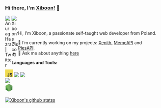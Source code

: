 ### Hi there, I'm [Xiboon!](https://xiboon.codes/) 👋


<a href="https://twitter.com/hxiboon">
  <img align="left" alt="Anurag Hazra | Twitter" width="21px" src="https://raw.githubusercontent.com/anuraghazra/anuraghazra/master/assets/twitter.svg" />
</a>
<a href="https://discord.gg/7mdNBrE">
  <img align="left" alt="Xiboon's Discord" width="21px" src="https://raw.githubusercontent.com/anuraghazra/anuraghazra/master/assets/discord-round.svg" />
</a>

<br />
<br />

Hi, I'm Xiboon, a passionate self-taught web developer from Poland.

- 🔭 I’m currently working on my projects: [Xenith](https://github.com/Xiboon/Xenith), [MemeAPI](https://api.xenith.pl/memeapi) and [PiesAPI](https://api.xenith.pl/piesapi).
- 💬 Ask me about anything [here](https://discord.gg/7mdNBrE)

**Languages and Tools:**  

<code><img height="25" src="https://raw.githubusercontent.com/github/explore/80688e429a7d4ef2fca1e82350fe8e3517d3494d/topics/javascript/javascript.png"></code>
<code><img height="25" src="https://www.mateuszcholewa.pl/wp-content/uploads/2016/10/HTML5.png"></code>
<code><img height="25" src="https://upload.wikimedia.org/wikipedia/commons/thumb/d/d5/CSS3_logo_and_wordmark.svg/1200px-CSS3_logo_and_wordmark.svg.png"> </code>
<code><img height="25" src="https://logonoid.com/images/webstorm-logo.png"> </code>
<code><img height="25" src="https://raw.githubusercontent.com/github/explore/80688e429a7d4ef2fca1e82350fe8e3517d3494d/topics/nodejs/nodejs.png"></code>    

<!--- 
  if you have forked this to use on your profile, 
  Change the `github-readme-stats.anuraghazra1.vercel.app` to `github-readme-stats.vercel.app` 
--->

<!-- Change the `github-readme-stats.anuraghazra1.vercel.app` to `github-readme-stats.vercel.app` asdf dfadfdfa-->



<a href="https://github.com/anuraghazra/github-readme-stats">
  <img align="center" src="https://github-readme-stats.vercel.app/api?username=Xiboon&show_icons=true&include_all_commits=true" alt="Xiboon's github statss" />
</a>
<a href="https://github.com/anuraghazra/github-readme-stats">


